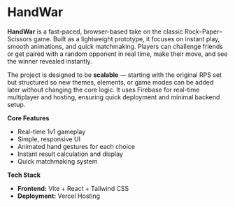 # HandWar

**HandWar** is a fast-paced, browser-based take on the classic Rock–Paper–Scissors game.
Built as a lightweight prototype, it focuses on instant play, smooth animations, and quick matchmaking. Players can challenge friends or get paired with a random opponent in real time, make their move, and see the winner revealed instantly.

The project is designed to be **scalable** — starting with the original RPS set but structured so new themes, elements, or game modes can be added later without changing the core logic. It uses Firebase for real-time multiplayer and hosting, ensuring quick deployment and minimal backend setup.

**Core Features**

- Real-time 1v1 gameplay
- Simple, responsive UI
- Animated hand gestures for each choice
- Instant result calculation and display
- Quick matchmaking system

**Tech Stack**

- **Frontend:** Vite + React + Tailwind CSS
- **Deployment:** Vercel Hosting
